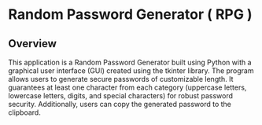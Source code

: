 # Random Password Generator ( RPG )

## Overview

This application is a Random Password Generator built using Python with a graphical user interface (GUI) created using the tkinter library. The program allows users to generate secure passwords of customizable length. It guarantees at least one character from each category (uppercase letters, lowercase letters, digits, and special characters) for robust password security. Additionally, users can copy the generated password to the clipboard.



